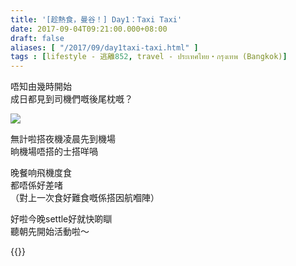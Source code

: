 ```yaml
---
title: '[趁熱食，曼谷！] Day1：Taxi Taxi'
date: 2017-09-04T09:21:00.000+08:00
draft: false
aliases: [ "/2017/09/day1taxi-taxi.html" ]
tags : [lifestyle - 逃離852, travel - ประเทศไทย・กรุงเทพ (Bangkok)]
---
```


唔知由幾時開始  
成日都見到司機們嘅後尾枕嘅？  

[![](https://c1.staticflickr.com/5/4368/36482897042_6133bd23ea_z.jpg)](https://c1.staticflickr.com/5/4368/36482897042_6133bd23ea_z.jpg)

無計啦搭夜機凌晨先到機場  
晌機場唔搭的士搭咩喎  
  
晚餐响飛機度食  
都唔係好差啫  
（對上一次食好難食嘅係搭因航嗰陣）  
  
好啦今晚settle好就快啲瞓  
聽朝先開始活動啦～  
  
{{<bangkok>}}
